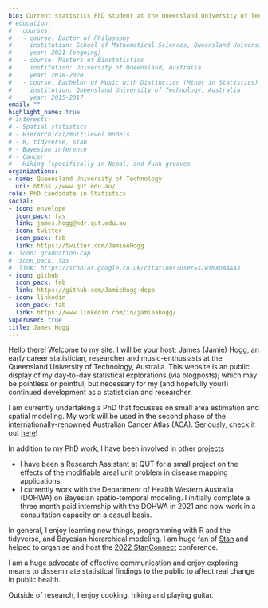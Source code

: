 ```yaml
---
bio: Current statistics PhD student at the Queensland University of Technology, Australia.
# education:
#   courses:
#   - course: Doctor of Philosophy
#     institution: School of Mathematical Sciences, Queensland University of Technology, Australia
#     year: 2021 (ongoing)
#   - course: Masters of Biostatistics
#     institution: University of Queensland, Australia
#     year: 2018-2020
#   - course: Bachelor of Music with Distinction (Minor in Statistics)
#     institution: Queensland University of Technology, Australia
#     year: 2015-2017
email: ""
highlight_name: true
# interests:
# - Spatial statistics
# - Hierarchical/multilevel models
# - R, tidyverse, Stan
# - Bayesian inference
# - Cancer
# - Hiking (specifically in Nepal) and funk grooves
organizations:
- name: Queensland University of Technology
  url: https://www.qut.edu.au/
role: PhD candidate in Statistics
social:
- icon: envelope
  icon_pack: fas
  link: james.hogg@hdr.qut.edu.au
- icon: twitter
  icon_pack: fab
  link: https://twitter.com/JamieAHogg
#- icon: graduation-cap
#  icon_pack: fas
#  link: https://scholar.google.co.uk/citations?user=sIwtMXoAAAAJ
- icon: github
  icon_pack: fab
  link: https://github.com/JamieHogg-depo
- icon: linkedin
  icon_pack: fab
  link: https://www.linkedin.com/in/jamieahogg/
superuser: true
title: James Hogg
---
```


Hello there! Welcome to my site. I will be your host; James (Jamie) Hogg, an early career statistician, researcher and music-enthusiasts at the Queensland University of Technology, Australia. This website is an public display of my day-to-day statistical explorations (via blogposts); which may be pointless or pointful, but necessary for my (and hopefully your!) continued development as a statistician and researcher. 

I am currently undertaking a PhD that focusses on small area estimation and spatial modeling. My work will be used in the second phase of the internationally-renowned Australian Cancer Atlas (ACA). Seriously, check it out [here](https://atlas.cancer.org.au/)! 

In addition to my PhD work, I have been involved in other [projects](project)
- I have been a Research Assistant at QUT for a small project on the effects of the modifiable areal unit problem in disease mapping applications.
- I currently work with the Department of Health Western Australia (DOHWA) on Bayesian spatio-temporal modeling. I initially complete a three month paid internship with the DOHWA in 2021 and now work in a consultation capacity on a casual basis.

In general, I enjoy learning new things, programming with R and the tidyverse, and Bayesian hierarchical modeling. I am huge fan of [Stan](https://mc-stan.org/) and helped to organise and host the [2022 StanConnect](https://github.com/stan-dev/connect22-space-time) conference. 

I am a huge advocate of effective communication and enjoy exploring means to disseminate statistical findings to the public to affect real change in public health. 

Outside of research, I enjoy cooking, hiking and playing guitar. 

<!-- {{< icon name="download" pack="fas" >}} For more details of my qualifications and research have a squiz at my {{< staticref "uploads/cv.pdf" "newtab" >}}CV{{< /staticref >}} here. -->
